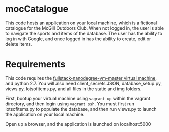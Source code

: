 # mocCatalogue

This code hosts an application on your local machine, which is a fictional catalogue for the McGill Outdoors Club.
When not logged in, the user is able to navigate the sports and items of the database. The user has the ability to 
log in with Google, and once logged in has the ability to create, edit or delete items. 

# Requirements

This code requires the [fullstack-nanodegree-vm-master virtual machine](https://github.com/udacity/fullstack-nanodegree-vm), 
and python 2.7. You will also need client_secrets.JSON, database_setup.py, views.py, lotsofitems.py, and all files in 
the static and img folders. 

First, bootup your virtual machine using `vagrant up` within the vagrant directory, and then login
using `vagrant ssh`. You must first run lotsofitems.py to populate the database, and then run views.py to
launch the application on your local machine. 

Open up a browser, and the application is launched on localhost:5000
